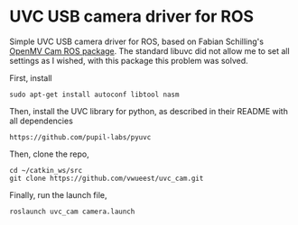 # UVC USB camera driver for ROS
Simple UVC USB camera driver for ROS, based on Fabian Schilling's [OpenMV Cam ROS package](https://github.com/fabianschilling/openmv_cam). The standard libuvc did not allow me to set all settings as I wished, with this package this problem was solved.

First, install 
```
sudo apt-get install autoconf libtool nasm
```
Then, install the UVC library for python, as described in their README with all dependencies
```
https://github.com/pupil-labs/pyuvc
```
Then, clone the repo,
```
cd ~/catkin_ws/src
git clone https://github.com/vwueest/uvc_cam.git
```
Finally, run the launch file,
```
roslaunch uvc_cam camera.launch 
```
